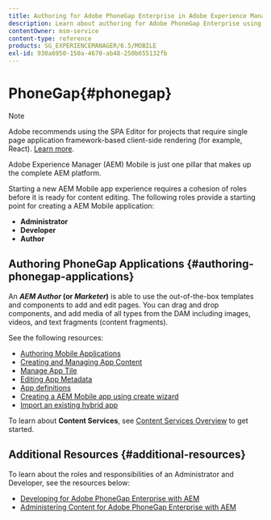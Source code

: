 ```yaml
---
title: Authoring for Adobe PhoneGap Enterprise in Adobe Experience Manager
description: Learn about authoring for Adobe PhoneGap Enterprise using templates and components to add and edit pages, drag and drop components, and add media.
contentOwner: msm-service
content-type: reference
products: SG_EXPERIENCEMANAGER/6.5/MOBILE
exl-id: 930a6950-150a-4670-ab48-250b655132fb
---
```

# PhoneGap{#phonegap}

>[!NOTE]
>
>Adobe recommends using the SPA Editor for projects that require single page application framework-based client-side rendering (for example, React). [Learn more](/help/sites-developing/spa-overview.md).

Adobe Experience Manager (AEM) Mobile is just one pillar that makes up the complete AEM platform.

Starting a new AEM Mobile app experience requires a cohesion of roles before it is ready for content editing. The following roles provide a starting point for creating a AEM Mobile application:

* **Administrator**
* **Developer**
* **Author**

## Authoring PhoneGap Applications {#authoring-phonegap-applications}

An ***AEM Author* (or *Marketer*)** is able to use the out-of-the-box templates and components to add and edit pages. You can drag and drop components, and add media of all types from the DAM including images, videos, and text fragments (content fragments).

See the following resources:

* [Authoring Mobile Applications](/help/mobile/phonegap-authoring-apps.md)
* [Creating and Managing App Content](/help/mobile/phonegap-manage-app-content.md)
* [Manage App Tile](/help/mobile/phonegap-app-details-tile.md)
* [Editing App Metadata](/help/mobile/phonegap-editmetadata.md)
* [App definitions](/help/mobile/phonegap-app-definitions.md)
* [Creating a AEM Mobile app using create wizard](/help/mobile/phonegap-create-new-app.md)
* [Import an existing hybrid app](/help/mobile/phonegap-adding-content-to-imported-app.md)

To learn about **Content Services**, see [Content Services Overview](/help/mobile/develop-content-as-a-service.md) to get started.

## Additional Resources {#additional-resources}

To learn about the roles and responsibilities of an Administrator and Developer, see the resources below:

* [Developing for Adobe PhoneGap Enterprise with AEM](/help/mobile/developing-in-phonegap.md)
* [Administering Content for Adobe PhoneGap Enterprise with AEM](/help/mobile/administer-phonegap.md)

